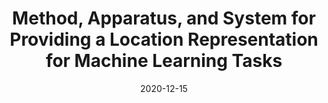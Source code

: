 ---
title: "Method, Apparatus, and System for Providing a Location Representation for Machine Learning Tasks"
collection: patents_pubs
permalink: /patents_pubs/2020-12-patent-17-116727
excerpt: "TODO: Add description"
date: 2020-12-15
citation: "C. Cervantes &amp; S. Kompella. Method, Apparatus, and System for Providing a Location Representation for Machine Learning Tasks. U.S. Patent Application 17/116727, filed December 2020. Patent Pending"
---